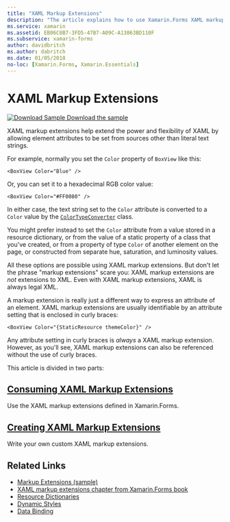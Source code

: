 ```yaml
---
title: "XAML Markup Extensions"
description: "The article explains how to use Xamarin.Forms XAML markup extensions to extend the power and flexibility of XAML by allowing element attributes to be set from sources other than literal text strings."
ms.service: xamarin
ms.assetid: EB06C8B7-3FD5-47B7-A09C-A13063BD110F
ms.subservice: xamarin-forms
author: davidbritch
ms.author: dabritch
ms.date: 01/05/2018
no-loc: [Xamarin.Forms, Xamarin.Essentials]
---
```


# XAML Markup Extensions

[![Download Sample](~/media/shared/download.png) Download the sample](/samples/xamarin/xamarin-forms-samples/xaml-markupextensions)

XAML markup extensions help extend the power and flexibility of XAML by allowing element attributes to be set from sources other than literal text strings.

For example, normally you set the `Color` property of `BoxView` like this:

```xaml
<BoxView Color="Blue" />
```

Or, you can set it to a hexadecimal RGB color value:

```xaml
<BoxView Color="#FF0080" />
```

In either case, the text string set to the `Color` attribute is converted to a `Color` value by the [`ColorTypeConverter`](xref:Xamarin.Forms.ColorTypeConverter) class.

You might prefer instead to set the `Color` attribute from a value stored in a resource dictionary, or from the value of a static property of a class that you've created, or from a property of type `Color` of another element on the page, or constructed from separate hue, saturation, and luminosity values.

All these options are possible using XAML markup extensions. But don't let the phrase "markup extensions" scare you: XAML markup extensions are *not* extensions to XML. Even with XAML markup extensions, XAML is always legal XML.

A markup extension is really just a different way to express an attribute of an element. XAML markup extensions are usually identifiable by an attribute setting that is enclosed in curly braces:

```xaml
<BoxView Color="{StaticResource themeColor}" />
```

Any attribute setting in curly braces is *always* a XAML markup extension. However, as you'll see, XAML markup extensions can also be referenced without the use of curly braces.

This article is divided in two parts:

## [Consuming XAML Markup Extensions](consuming.md)  

Use the XAML markup extensions defined in Xamarin.Forms.

## [Creating XAML Markup Extensions](creating.md)

Write your own custom XAML markup extensions.

## Related Links

- [Markup Extensions (sample)](/samples/xamarin/xamarin-forms-samples/xaml-markupextensions)
- [XAML markup extensions chapter from Xamarin.Forms book](~/xamarin-forms/creating-mobile-apps-xamarin-forms/summaries/chapter10.md)
- [Resource Dictionaries](~/xamarin-forms/xaml/resource-dictionaries.md)
- [Dynamic Styles](~/xamarin-forms/user-interface/styles/dynamic.md)
- [Data Binding](~/xamarin-forms/app-fundamentals/data-binding/index.md)